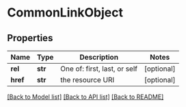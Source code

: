 # CommonLinkObject

## Properties
Name | Type | Description | Notes
------------ | ------------- | ------------- | -------------
**rel** | **str** | One of: first, last, or self | [optional] 
**href** | **str** | the resource URI | [optional] 

[[Back to Model list]](../README.md#documentation-for-models) [[Back to API list]](../README.md#documentation-for-api-endpoints) [[Back to README]](../README.md)


